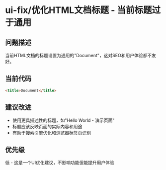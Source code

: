 # ui-fix/优化HTML文档标题 - 当前标题过于通用

## 问题描述
当前HTML文档的标题设置为通用的"Document"，这对SEO和用户体验都不友好。

## 当前代码
```html
<title>Document</title>
```

## 建议改进
- 使用更具描述性的标题，如"Hello World - 演示页面"
- 标题应该反映页面的实际内容和用途
- 有助于搜索引擎优化和浏览器标签页识别

## 优先级
低 - 这是一个UI优化建议，不影响功能但能提升用户体验